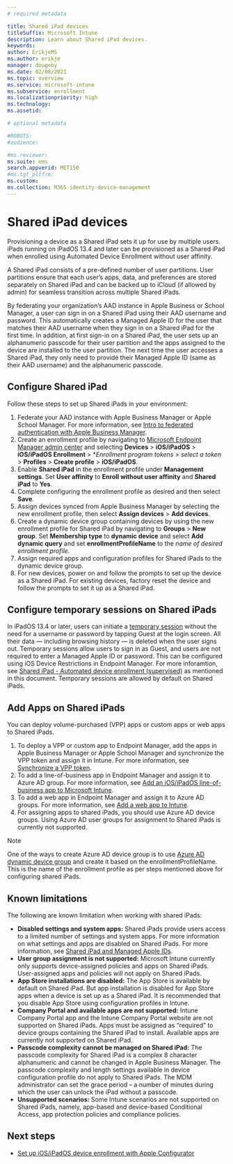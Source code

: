 ```yaml
---
# required metadata

title: Shared iPad devices
titleSuffix: Microsoft Intune
description: Learn about Shared iPad devices.
keywords:
author: ErikjeMS
ms.author: erikje
manager: dougeby
ms.date: 02/08/2021
ms.topic: overview
ms.service: microsoft-intune
ms.subservice: enrollment
ms.localizationpriority: high
ms.technology:
ms.assetid: 

# optional metadata

#ROBOTS:
#audience:

#ms.reviewer:
ms.suite: ems
search.appverid: MET150
#ms.tgt_pltfrm:
ms.custom: 
ms.collection: M365-identity-device-management
---
```


# Shared iPad devices

Provisioning a device as a Shared iPad sets it up for use by multiple users. iPads running on iPadOS 13.4 and later can be provisioned as a Shared iPad when enrolled using Automated Device Enrollment without user affinity. 

A Shared iPad consists of a pre-defined number of user partitions. User partitions ensure that each user’s apps, data, and preferences are stored separately on Shared iPad and can be backed up to iCloud (if allowed by admin) for seamless transition across multiple Shared iPads. 

By federating your organization’s AAD instance in Apple Business or School Manager, a user can sign in on a Shared iPad using their AAD username and password. This automatically creates a Managed Apple ID for the user that matches their AAD username when they sign in on a Shared iPad for the first time. In addition, at first sign-in on a Shared iPad, the user sets up an alphanumeric passcode for their user partition and the apps assigned to the device are installed to the user partition. The next time the user accesses a Shared iPad, they only need to provide their Managed Apple ID (same as their AAD username) and the alphanumeric passcode. 

## Configure Shared iPad

Follow these steps to set up Shared iPads in your environment:
1. Federate your AAD instance with Apple Business Manager or Apple School Manager. For more information, see [Intro to federated authentication with Apple Business Manager](https://support.apple.com/guide/apple-business-manager/intro-to-federated-authentication-apdb19317543/web).
2. Create an enrollment profile by navigating to [Microsoft Endpoint Manager admin center](https://go.microsoft.com/fwlink/?linkid=2109431) and selecting **Devices** > **iOS/iPadOS** > **iOS/iPadOS Enrollment** > **Enrollment program tokens* > *select a token* > **Profiles** > **Create profile** > **iOS/iPadOS**. 
3. Enable **Shared iPad** in the enrollment profile under **Management settings**. Set **User affinity** to **Enroll without user affinity** and **Shared iPad** to **Yes**.
4. Complete configuring the enrollment profile as desired and then select **Save**.
5. Assign devices synced from Apple Business Manager by selecting the new enrollment profile, then select **Assign devices** > **Add devices**.
6. Create a dynamic device group containing devices by using the new enrollment profile for Shared iPad by navigating to **Groups** > **New group**. Set **Membership type** to **dynamic device** and select **Add dynamic query** and set **enrollmentProfileName** to the *name of desired enrollment profile*.
7. Assign required apps and configuration profiles for Shared iPads to the dynamic device group.
8. For new devices, power on and follow the prompts to set up the device as a Shared iPad. For existing devices, factory reset the device and follow the prompts to set it up as a Shared iPad.

## Configure temporary sessions on Shared iPads

In iPadOS 13.4 or later, users can initiate a [temporary session](https://support.apple.com/guide/mdm/mdm6c592d817/web) without the need for a username or password by tapping Guest at the login screen. All their data — including browsing history — is deleted when the user signs out. Temporary sessions allow users to sign in as Guest, and users are not required to enter a Managed Apple ID or password. This can be configured using iOS Device Restrictions in Endpoint Manager. For more inforamtion, see [Shared iPad - Automated device enrollment (supervised)](../configuration/device-restrictions-ios.md#settings-apply-to-automated-device-enrollment-supervised-10) as mentioned in this document. Temporary sessions are allowed by default on Shared iPads.

## Add Apps on Shared iPads

You can deploy volume-purchased (VPP) apps or custom apps or web apps to Shared iPads. 
1. To deploy a VPP or custom app to Endpoint Manager, add the apps in Apple Business Manager or Apple School Manager and synchronize the VPP token and assign it in Intune. For more information, see [Synchronize a VPP token](../apps/vpp-apps-ios.md#synchronize-a-vpp-token).
2. To add a line-of-business app in Endpoint Manager and assign it to Azure AD group. For more information, see [Add an iOS/iPadOS line-of-business app to Microsoft Intune](../apps/lob-apps-ios.md).
3. To add a web app in Endpoint Manager and assign it to Azure AD groups. For more information, see [Add a web app to Intune](../apps/web-app#add-a-web-app-to-intune.md). 
4. For assigning apps to shared iPads, you should use Azure AD device groups. Using Azure AD user groups for assignment to Shared iPads is currently not supported. 

> [!NOTE]
> One of the ways to create Azure AD device group is to use [Azure AD dynamic device group](/azure/active-directory/enterprise-users/groups-dynamic-membership#rules-for-devices) and create it based on the enrollmentProfileName. This is the name of the enrollment profile as per steps mentioned above for configuring shared iPads.

## Known limitations

The following are known limitation when working with shared iPads:

- **Disabled settings and system apps:** Shared iPads provide users access to a limited number of settings and system apps. For more information on what settings and apps are disabled on Shared iPads. For more information, see [Shared iPad and Managed Apple IDs](https://support.apple.com/guide/mdm/shared-ipad-and-managed-apple-ids-mdm9992c9a34/web).
- **User group assignment is not supported:** Microsoft Intune currently only supports device-assigned policies and apps on Shared iPads. User-assigned apps and policies will not apply on Shared iPads.
- **App Store installations are disabled:** The App Store is available by default on Shared iPad. But app installation is disabled for App Store apps when a device is set up as a Shared iPad. It is recommended that you disable App Store using configuration profiles in Intune.
- **Company Portal and available apps are not supported:** Intune Company Portal app and the Intune Company Portal website are not supported on Shared iPads. Apps must be assigned as “required” to device groups containing the Shared iPad to install. Available apps are currently not supported on Shared iPad.
- **Passcode complexity cannot be managed on Shared iPad:** The passcode complexity for Shared iPad is a complex 8 character alphanumeric and cannot be changed in Apple Business Manager. The passcode complexity and length settings available in device configuration profile do not apply to Shared iPads. The MDM administrator can set the grace period – a number of minutes during which the user can unlock the iPad without a passcode.
- **Unsupported scenarios:** Some Intune scenarios are not supported on Shared iPads, namely, app-based and device-based Conditional Access, app protection policies and compliance policies.


## Next steps

- [Set up iOS/iPadOS device enrollment with Apple Configurator](../enrollment/apple-configurator-enroll-ios.md)
